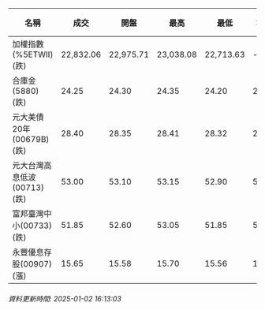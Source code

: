 | 名稱 | 成交 | 開盤 | 最高 | 最低 | 均價 | 成交金額(億) | 昨收 | 漲跌幅 | 漲跌 | 總量 | 昨量 | 振幅 |
| -------- | -------- | -------- | -------- |-------- | -------- | -------- |-------- |-------- |-------- | -------- | -------- |-------- |
|加權指數(%5ETWII) (跌)|22,832.06|22,975.71|23,038.08|22,713.63|-|3,705.41|23,035.10|0.88%|203.04|6,849,518|0|1.41%|
|合庫金(5880) (跌)|24.25|24.30|24.35|24.20|24.24|2.39|24.30|0.21%|0.05|9,844|10,505|0.62%|
|元大美債20年(00679B) (跌)|28.40|28.35|28.41|28.32|28.37|10.74|28.65|0.87%|0.25|37,858|45,433|0.31%|
|元大台灣高息低波(00713) (跌)|53.00|53.10|53.15|52.90|53.02|6.96|53.15|0.28%|0.15|13,137|10,728|0.47%|
|富邦臺灣中小(00733) (跌)|51.85|52.60|53.05|51.85|52.31|0.501|52.75|1.71%|0.90|958|463|2.27%|
|永豐優息存股(00907) (漲)|15.65|15.58|15.70|15.56|15.63|0.354|15.58|0.45%|0.07|2,264|3,661|0.90%|
###### 資料更新時間: 2025-01-02 16:13:03